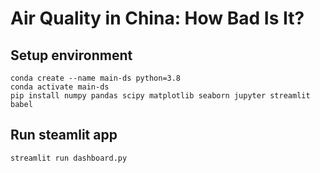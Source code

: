 # Air Quality in China: How Bad Is It?

## Setup environment
```
conda create --name main-ds python=3.8
conda activate main-ds
pip install numpy pandas scipy matplotlib seaborn jupyter streamlit babel
```

## Run steamlit app
```
streamlit run dashboard.py
```

